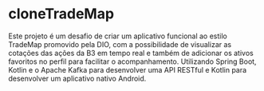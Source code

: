 # cloneTradeMap


Este projeto é um desafio de criar um aplicativo funcional ao estilo TradeMap promovido pela DIO, com a possibilidade de visualizar as cotações das ações da B3 em tempo real e também de adicionar os ativos favoritos no perfil para facilitar o acompanhamento. Utilizando Spring Boot, Kotlin e o Apache Kafka para desenvolver uma API RESTful e Kotlin para desenvolver um aplicativo nativo Android.
